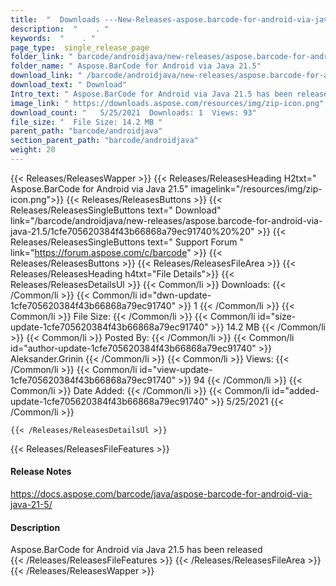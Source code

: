 ```yaml
---
title:  "  Downloads ---New-Releases-aspose.barcode-for-android-via-java-21.5 . " 
description:  "    . " 
keywords:  "    . " 
page_type:  single_release_page
folder_link: " barcode/androidjava/new-releases/aspose.barcode-for-android-via-java-21.5/"
folder_name: " Aspose.BarCode for Android via Java 21.5"
download_link: " /barcode/androidjava/new-releases/aspose.barcode-for-android-via-java-21.5/1cfe705620384f43b66868a79ec91740"
download_text: " Download"
Intro_text: " Aspose.BarCode for Android via Java 21.5 has been released"
image_link: " https://downloads.aspose.com/resources/img/zip-icon.png"
download_count: "   5/25/2021  Downloads: 1  Views: 93"
file_size: "  File Size: 14.2 MB "
parent_path: "barcode/androidjava"
section_parent_path: "barcode/androidjava"
weight: 20 
---
```


{{< Releases/ReleasesWapper >}}
  {{< Releases/ReleasesHeading H2txt=" Aspose.BarCode for Android via Java 21.5" imagelink="/resources/img/zip-icon.png">}}
  {{< Releases/ReleasesButtons >}}
    {{< Releases/ReleasesSingleButtons text=" Download" link="/barcode/androidjava/new-releases/aspose.barcode-for-android-via-java-21.5/1cfe705620384f43b66868a79ec91740%20%20" >}}
    {{< Releases/ReleasesSingleButtons text=" Support Forum " link="https://forum.aspose.com/c/barcode" >}}
  {{< Releases/ReleasesButtons >}}
  {{< Releases/ReleasesFileArea >}}
    {{< Releases/ReleasesHeading h4txt="File Details">}}
    {{< Releases/ReleasesDetailsUl >}}
            {{< Common/li  >}} Downloads: {{< /Common/li >}} 
      {{< Common/li id="dwn-update-1cfe705620384f43b66868a79ec91740" >}} 1 {{< /Common/li >}} 
      {{< Common/li  >}} File Size: {{< /Common/li >}} 
      {{< Common/li id="size-update-1cfe705620384f43b66868a79ec91740" >}} 14.2 MB {{< /Common/li >}} 
      {{< Common/li  >}} Posted By: {{< /Common/li >}} 
      {{< Common/li id="author-update-1cfe705620384f43b66868a79ec91740" >}} Aleksander.Grinin {{< /Common/li >}} 
      {{< Common/li  >}} Views: {{< /Common/li >}} 
      {{< Common/li id="view-update-1cfe705620384f43b66868a79ec91740" >}} 94 {{< /Common/li >}} 
      {{< Common/li  >}} Date Added: {{< /Common/li >}} 
      {{< Common/li id="added-update-1cfe705620384f43b66868a79ec91740" >}} 5/25/2021 {{< /Common/li >}} 

    {{< /Releases/ReleasesDetailsUl >}}

  {{< Releases/ReleasesFileFeatures >}}
      <h4>Release Notes</h4><div><a href="https://docs.aspose.com/barcode/java/aspose-barcode-for-android-via-java-21-5/">https://docs.aspose.com/barcode/java/aspose-barcode-for-android-via-java-21-5/</a></div><h4>Description</h4><div class="HTMLDescription">Aspose.BarCode for Android via Java 21.5 has been released</div>
  {{< /Releases/ReleasesFileFeatures >}}
 {{< /Releases/ReleasesFileArea >}}
{{< /Releases/ReleasesWapper >}}



